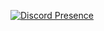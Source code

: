 [![Discord Presence](https://lanyard.cnrad.dev/api/734571877162549262)](https://discord.com/users/734571877162549262)

